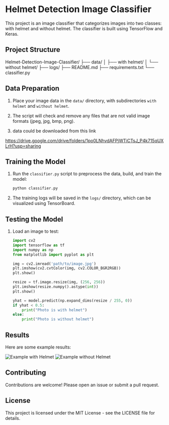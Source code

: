 # Helmet Detection Image Classifier

This project is an image classifier that categorizes images into two classes: with helmet and without helmet. The classifier is built using TensorFlow and Keras.

## Project Structure

Helmet-Detection-Image-Classifier/
├── data/
│ ├── with helmet/
│ └── without helmet/
├── logs/
├── README.md
├── requirements.txt
└── classifier.py




## Data Preparation

1. Place your image data in the `data/` directory, with subdirectories `with helmet` and `without helmet`.

2. The script will check and remove any files that are not valid image formats (jpeg, jpg, bmp, png).
3. data could be downloaded from this link 

https://drive.google.com/drive/folders/1po0LNhvdAFPjWTiCTsJ_P4k715qUXLrH?usp=sharing



## Training the Model

1. Run the `classifier.py` script to preprocess the data, build, and train the model:

    ```bash
    python classifier.py
    ```

2. The training logs will be saved in the `logs/` directory, which can be visualized using TensorBoard.

## Testing the Model

1. Load an image to test:

    ```python
    import cv2
    import tensorflow as tf
    import numpy as np
    from matplotlib import pyplot as plt

    img = cv2.imread('path/to/image.jpg')
    plt.imshow(cv2.cvtColor(img, cv2.COLOR_BGR2RGB))
    plt.show()

    resize = tf.image.resize(img, (256, 256))
    plt.imshow(resize.numpy().astype(int))
    plt.show()

    yhat = model.predict(np.expand_dims(resize / 255, 0))
    if yhat < 0.5:
        print("Photo is with helmet")
    else:
        print("Photo is without helmet")
    ```

## Results

Here are some example results:

![Example with Helmet](logs/example_with_helmet.png)
![Example without Helmet](logs/example_without_helmet.png)

## Contributing

Contributions are welcome! Please open an issue or submit a pull request.

## License

This project is licensed under the MIT License - see the LICENSE file for details.
